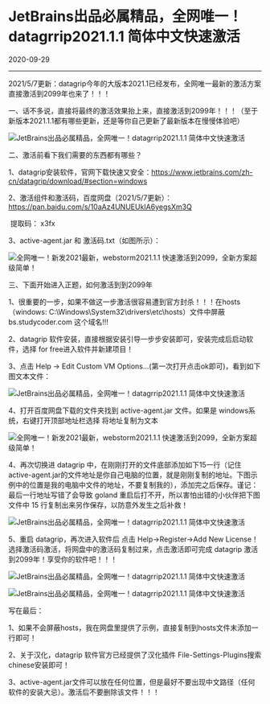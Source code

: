 # JetBrains出品必属精品，全网唯一！datagrrip2021.1.1 简体中文快速激活



2020-09-29

------

2021/5/7更新：datagrip今年的大版本2021.1已经发布，全网唯一最新的激活方案直接激活到2099年也来了！！！

一、话不多说，直接将最终的激活效果抬上来，直接激活到2099年！！！（至于新版本2021.1.1都有哪些更新，还是等你自己更新了最新版本在慢慢体验吧）

![JetBrains出品必属精品，全网唯一！datagrrip2021.1.1 简体中文快速激活](https://imga.789zhao.com//files/picwater/bbb/ae/ag/J8LSIQL6LCBJ/8101d8cbdb7b59c3.png)

二、激活前看下我们需要的东西都有哪些？

1、datagrip安装软件，官网下载快速又安全：<https://www.jetbrains.com/zh-cn/datagrip/download/#section=windows>

2、激活组件和激活码，百度网盘（2021/5/7更新）：<https://pan.baidu.com/s/10aAz4UNUEUkIA6yegsXm3Q>

​      提取码： x3fx

3、active-agent.jar 和 激活码.txt（如图所示）：

![全网唯一！新发2021最新，webstorm2021.1.1 快速激活到2099，全新方案超级简单！](https://imga.789zhao.com//files/picwater/bbb/ae/ae/J8LSIQL6LCBJ/529633ad927532a8.png)

三、下面开始进入正题，如何激活到到2099年

1、很重要的一步，如果不做这一步激活很容易遭到官方封杀！！！在hosts（windows:  C:\Windows\System32\drivers\etc\hosts）文件中屏蔽 bs.studycoder.com 这个域名!!!

2、datagrip 软件安装，直接根据安装引导一步步安装即可，安装完成后启动软件，选择 for free进入软件并新建项目！

3、点击 Help -> Edit Custom VM Options...(第一次打开点击ok即可)，看到如下图文本文件：

![JetBrains出品必属精品，全网唯一！datagrrip2021.1.1 简体中文快速激活](https://imga.789zhao.com//files/picwater/bbb/ae/ag/J8LSIQL6LCBJ/4b3f171348583abb.png)

4、打开百度网盘下载的文件夹找到 active-agent.jar 文件。如果是 windows系统，右键打开顶部地址栏选择 将地址复制为文本

![全网唯一！新发2021最新，webstorm2021.1.1 快速激活到2099，全新方案超级简单！](https://imga.789zhao.com//files/picwater/bbb/ae/ae/J8LSIQL6LCBJ/0cb66b001aaf5bf8.png)

4、再次切换进 datagrip 中，在刚刚打开的文件底部添加如下15一行（记住active-agent.jar的文件地址是你自己电脑的位置，就是刚刚复制的地址。下图示例中的位置是我的电脑中文件的地址，不要复制我的），添加完之后保存。谨记：最后一行地址写错了会导致 goland 重启后打不开，所以害怕出错的小伙伴把下图文件中 15 行复制出来另作保存，以防意外发生之后补救！

![JetBrains出品必属精品，全网唯一！datagrrip2021.1.1 简体中文快速激活](https://imga.789zhao.com//files/picwater/bbb/ae/ag/J8LSIQL6LCBJ/14ece010603c4943.png)

5、重启 datagrip，再次进入软件后 点击 Help->Register->Add New License！选择激活码激活，将网盘中的激活码复制过来，点击激活即可完成 datagrip 激活到2099年！享受你的软件吧！！！

![JetBrains出品必属精品，全网唯一！datagrrip2021.1.1 简体中文快速激活](https://imga.789zhao.com//files/picwater/bbb/ae/ag/J8LSIQL6LCBJ/c3c82c1e313ee64a.png)

![JetBrains出品必属精品，全网唯一！datagrrip2021.1.1 简体中文快速激活](https://imga.789zhao.com//files/picwater/bbb/ae/ag/J8LSIQL6LCBJ/659e27bdd7ec1828.png)



写在最后：

1、如果不会屏蔽hosts，我在网盘里提供了示例，直接复制到hosts文件末添加一行即可！

2、关于汉化，datagrip 软件官方已经提供了汉化插件 File-Settings-Plugins搜索chinese安装即可！

3、active-agent.jar文件可以放在任何位置，但是最好不要出现中文路径（任何软件的安装大忌）。激活后不要删除该文件！！！